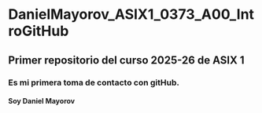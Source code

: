 # DanielMayorov_ASIX1_0373_A00_IntroGitHub
## Primer repositorio del curso 2025-26 de ASIX 1
### Es mi primera toma de contacto con gitHub.
#### Soy Daniel Mayorov
